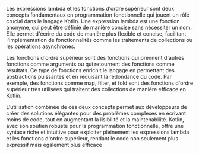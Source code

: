 Les expressions lambda et les fonctions d'ordre supérieur sont deux concepts fondamentaux en programmation 
fonctionnelle qui jouent un rôle crucial dans le langage Kotlin. Une expression lambda est une fonction anonyme,
qui peut être définie de manière concise sans nécessiter un nom. 
Elle permet d'écrire du code de manière plus flexible et concise, facilitant l'implémentation de fonctionnalités 
comme les traitements de collections ou les opérations asynchrones.

Les fonctions d'ordre supérieur sont des fonctions qui prennent d'autres fonctions comme arguments ou qui retournent 
des fonctions comme résultats. Ce type de fonctions enrichit le langage en permettant des abstractions puissantes et 
en réduisant la redondance du code. Par exemple, des fonctions comme map, filter, et fold sont des fonctions
d'ordre supérieur très utilisées qui traitent des collections de manière efficace en Kotlin.

L'utilisation combinée de ces deux concepts permet aux développeurs de créer des solutions élégantes pour 
des problèmes complexes en écrivant moins de code, tout en augmentant la lisibilité et la maintenabilité. 
Kotlin, avec son soutien robuste pour la programmation fonctionnelle, offre une syntaxe riche et intuitive pour 
exploiter pleinement les expressions lambda et les fonctions d'ordre supérieur, rendant le code non seulement 
plus expressif mais également plus efficace